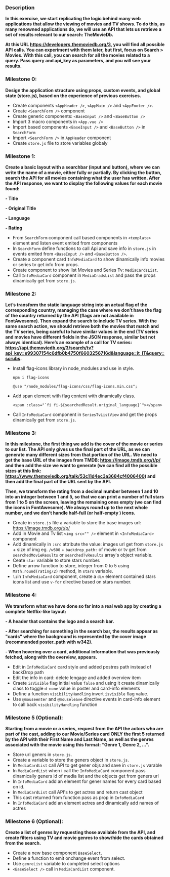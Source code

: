 ### Description
**In this exercise, we start replicating the logic behind many web applications that allow the viewing of movies and TV shows.
To do this, as many renowned applications do, we will use an API that lets us retrieve a set of results relevant to our search: TheMovieDb.**

**At this URL https://developers.themoviedb.org/3, you will find all possible API calls.
You can experiment with them later, but first, focus on Search > Movies.
With this call, you can search for all the movies related to a query. Pass query and api_key as parameters, and you will see your results.**

### Milestone 0:
**Design the application structure using props, custom events, and global state (store.js), based on the experience of previous exercises.**
- Create components `<AppHeader />`, `<AppMain />`  and `<AppFooter />`.
- Create `<SearchForm />` component
- Create generic components: `<BaseInput />` and `<BaseButton />`
- Import 3 macro components in `<App.vue />`
- Import based components `<BaseInput />` and `<BaseButton />` in `SearchForm`
- Import `<SearchForm />` in `AppHeader` component
- Create `store.js` file to store variables globaly

### Milestone 1:
**Create a basic layout with a searchbar (input and button), where we can write the name of a movie, either fully or partially.
By clicking the button, search the API for all movies containing what the user has written.
After the API response, we want to display the following values for each movie found:**

**- Title**

**- Original Title**

**- Language**

**- Rating**

- From `SearchForm` component call based components in `<template>` element and listen event emited from components
- In `SearchForm` define functions to call Api and save info in `store.js` in events emited from `<BaseInput />` and `<BaseButton />`.
- Create a component card `InfoMediaCard` to show dinamically info movies or series tv get info from props.
- Create component to show list Movies and Series Tv: `MediaCardsList`.
- Call `InfoMediaCard` component in `MediaCradsList` and pass the props dinamically get from `store.js`.

### Milestone 2:
**Let’s transform the static language string into an actual flag of the corresponding country, managing the case where we don’t have the flag of the country returned by the API (flags are not available in FontAwesome).
Then expand the search to include TV series. With the same search action, we should retrieve both the movies that match and the TV series, being careful to have similar values in the end (TV series and movies have different fields in the JSON response, similar but not always identical).
Here’s an example of a call for TV series:
https://api.themoviedb.org/3/search/tv?api_key=e99307154c6dfb0b4750f6603256716d&language=it_IT&query=scrubs.**

- Install flag-icons library in node_modules and use in style.

    `npm i flag-icons`

    `@use "/node_modules/flag-icons/css/flag-icons.min.css";`

- Add span element with flag content with dinamically class.

    ``` <span :class="`fi fi-${searchedResult.original_language}`"></span> ```

- Call `InfoMediaCard` component in `SeriesTvListView` and get the props dinamically get from `store.js`.



### Milestone 3: 
**In this milestone, the first thing we add is the cover of the movie or series to our list. The API only gives us the final part of the URL, as we can generate many different sizes from that portion of the URL. We need to get the base URL of the images from TMDB:
https://image.tmdb.org/t/p/ and then add the size we want to generate (we can find all the possible sizes at this link:
https://www.themoviedb.org/talk/53c11d4ec3a3684cf4006400) and then add the final part of the URL sent by the API.**

**Then, we transform the rating from a decimal number between 1 and 10 into an integer between 1 and 5, so that we can print a number of full stars from 1 to 5 on the screen, leaving the remaining ones empty (we can find the icons in FontAwesome).
We always round up to the next whole number, and we don’t handle half-full (or half-empty
) icons.**

- Create in `store.js` file a variable to store the base images url: https://image.tmdb.org/t/p/
- Add in Movie and Tv list `<img src="" />` element in `<InfoMediaCard>` component
- Add dinamically in `:src` attribute the value: images url get from `store.js` + size of img eg. `/w500` + `backdrop_path:` of movie or tv get from `searchedMovieResults` or `searchedTvResults` array's object variable.
- Ceate `star` variable to store stars number.
- Define arrow function to store, integer from 0 to 5 using `Math.round(rating/2)` method, in `stars` variable.
- `li`in `InfoMediaCard` component, create a `div` element contained stars icons list and use `v-for` directive based on stars number.

### Milestone 4: 
**We transform what we have done so far into a real web app by creating a complete Netflix-like layout:**

**- A header that contains the logo and a search bar.**

**- After searching for something in the search bar, the results appear as "cards" where the background is represented by the cover image (recommended poster_path with w342).**

**- When hovering over a card, additional information that was previously fetched, along with the overview, appears.**

- Edit in `InfoMediaCard` card style and added postres path instead of backDrop path
- Edit the info in card: delete lengage and added overview item
- Craete `isVisible` flag initial value `false` and using it create dinamically class to toggle `d-none` value in poster and card-info elements
- Define a function `visibilityHandling` invert `isvisible` flag value.
- Use `@mouseenter` and `@mouseleave` directive events in card-info element to call back `visibilityHandling` function


### Milestone 5 (Optional): 
**Starting from a movie or a series, request from the API the actors who are part of the cast, adding to our Movie/Series card ONLY the first 5 returned by the API with their First Name and Last Name, as well as the genres associated with the movie using this format: “Genre 1, Genre 2, …”.**

- Store url geners in `store.js`.
- Create a variable to store the geners object in `store.js`.
- In `MediaCardList` call API to get gener objs and save in `store.js` varable
- In `MediaCardList` when i call the `InfoMediaCard` component pass dinamically geners id of media list and the objects get from geners url
- In `InfoMediaCard` add an element for gener names for every card based on id.
- In `MediaCardList` call API's to get actres and return cast object
- This cast returned from function pass as prop in `InfoMediaCard`
- In `InfoMediaCard` add an element actres and dinamically add names of actres

### Milestone 6 (Optional): 
**Create a list of genres by requesting those available from the API, and create filters using TV and movie genres to show/hide the cards obtained from the search.**

- Create a new base component `BaseSelect`.
- Define a function to emit onchange event from select.
- Use `genreList` variable to completed select options
- `<BaseSelect />` call in `MediaCardList` component.